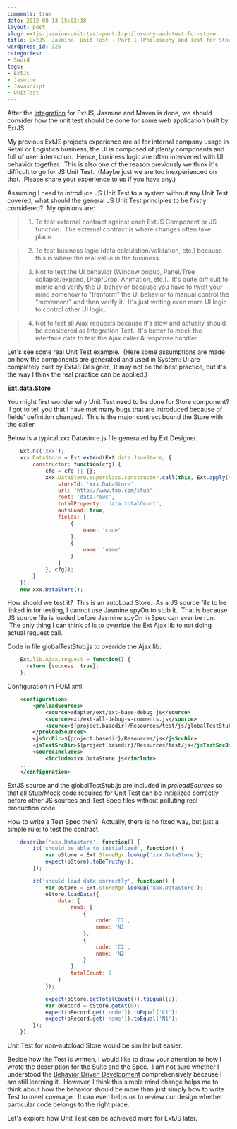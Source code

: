 ```yaml
---
comments: true
date: 2012-08-13 15:02:18
layout: post
slug: extjs-jasmine-unit-test-part-1-philosophy-and-test-for-store
title: ExtJS, Jasmine, Unit Test - Part 1 (Philosophy and Test for Store)
wordpress_id: 326
categories:
- Sword
tags:
- ExtJs
- Jasmine
- Javascript
- UnitTest
---
```


After the [integration](http://thinkingincrowd.me/2012/08/06/extjs-jasmine-maven-integration/) for ExtJS, Jasmine and Maven is done, we should consider how the unit test should be done for some web application built by ExtJS.

My previous ExtJS projects experience are all for internal company usage in Retail or Logistics business, the UI is composed of plenty components and full of user interaction.  Hence, business logic are often intervened with UI behavior together.  This is also one of the reason previously we think it's difficult to go for JS Unit Test.  (Maybe just we are too inexperienced on that.  Please share your experience to us if you have any.)

Assuming I need to introduce JS Unit Test to a system without any Unit Test covered, what should the general JS Unit Test principles to be firstly considered?  My opinions are:


>

>
>

>   1. To test external contract against each ExtJS Component or JS function.  The external contract is where changes often take place.
>

>   2. To test business logic (data calculation/validation, etc.) because this is where the real value in the business.
>

>   3. Not to test the UI behavior (Window popup, Panel/Tree collapse/expand, Drap/Drop, Animation, etc.).  It's quite difficult to mimic and verify the UI behavior because you have to twist your mind somehow to "tranform" the UI behavior to manual control the "movement" and then verify it.  It's just writing even more UI logic to control other UI logic.
>

>   4. Not to test all Ajax requests because it's slow and actually should be considered as Integration Test.  It's better to mock the interface data to test the Ajax caller & response handler.
>




Let's see some real Unit Test example.  (Here some assumptions are made on how the components are generated and used in System: UI are completely built by ExtJS Designer.  It may not be the best practice, but it's the way I think the real practice can be applied.)

**Ext.data.Store**

You might first wonder why Unit Test need to be done for Store component?  I got to tell you that I have met many bugs that are introduced because of fields' definition changed.  This is the major contract bound the Store with the caller.

Below is a typical xxx.Datastore.js file generated by Ext Designer.

```javascript
    Ext.ns('xxx');
    xxx.DataStore = Ext.extend(Ext.data.JsonStore, {
        constructor: function(cfg) {
            cfg = cfg || {};
            xxx.DataStore.superclass.constructor.call(this, Ext.apply({
                storeId: 'xxx.DataStore',
                url: 'http://www.foo.com/stub',
                root: 'data.rows',
                totalProperty: 'data.totalCount',
                autoLoad: true,
                fields: [
                    {
                        name: 'code'
                    },
                    {
                        name: 'name'
                    }
                ]
            }, cfg));
        }
    });
    new xxx.DataStore();
```

How should we test it?  This is an autoLoad Store.  As a JS source file to be linked in for testing, I cannot use Jasmine spyOn to stub it.  That is because JS source file is loaded before Jasmine spyOn in Spec can ever be run.  The only thing I can think of is to override the Ext Ajax lib to not doing actual request call.

Code in file globalTestStub.js to override the Ajax lib:

```javascript
    Ext.lib.Ajax.request = function() {
      return {success: true};
    };
```

Configuration in POM.xml

```xml
    <configuration>
        <preloadSources>
            <source>adapter/ext/ext-base-debug.js</source>
            <source>ext/ext-all-debug-w-comments.js</source>
            <source>${project.basedir}/Resources/test/js/globalTestStub.js</source>
        </preloadSources>
        <jsSrcDir>${project.basedir}/Resources/js</jsSrcDir>
        <jsTestSrcDir>${project.basedir}/Resources/test/js</jsTestSrcDir>
        <sourceIncludes>
            <include>xxx.DataStore.js</include>
    ...
    </configuration>
```

ExtJS source and the globalTestStub.js are included in _preloadSources_ so that all Stub/Mock code required for Unit Test can be initialized correctly before other JS sources and Test Spec files without polluting real production code.

How to write a Test Spec then?  Actually, there is no fixed way, but just a simple rule: to test the contract.

```javascript
    describe('xxx.Datastore', function() {
        it('should be able to initialized', function() {
            var oStore = Ext.StoreMgr.lookup('xxx.DataStore');
            expect(oStore).toBeTruthy();
        });

        it('should load data correctly', function() {
            var oStore = Ext.StoreMgr.lookup('xxx.DataStore');
            oStore.loadData({
                data: {
                    rows: [
                        {
                            code: 'C1',
                            name: 'N1'
                        },
                        {
                            code: 'C2',
                            name: 'N2'
                        }
                    ],
                    totalCount: 2
                }
            });

            expect(oStore.getTotalCount()).toEqual(2);
            var oRecord = oStore.getAt(0);
            expect(oRecord.get('code')).toEqual('C1');
            expect(oRecord.get('name')).toEqual('N1');
        });
    });
```

Unit Test for non-autoload Store would be similar but easier.

Beside how the Test is written, I would like to draw your attention to how I wrote the description for the Suite and the Spec.  I am not sure whether I understood the [Behavior Driven Development](http://dannorth.net/introducing-bdd/) comprehensively because I am still learning it.  However, I think this simple mind change helps me to think about how the behavior should be more than just simply how to write Test to meet coverage.  It can even helps us to review our design whether particular code belongs to the right place.

Let's explore how Unit Test can be achieved more for ExtJS later.
